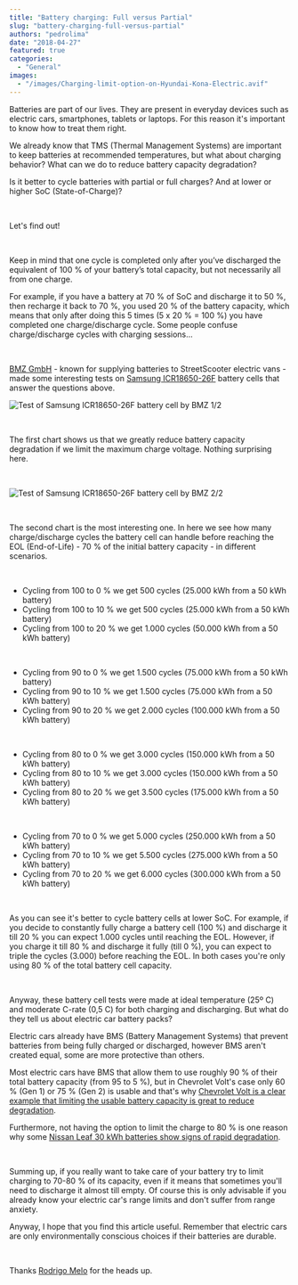 ```yaml
---
title: "Battery charging: Full versus Partial"
slug: "battery-charging-full-versus-partial"
authors: "pedrolima"
date: "2018-04-27"
featured: true
categories:
  - "General"
images:
  - "/images/Charging-limit-option-on-Hyundai-Kona-Electric.avif"
---
```


Batteries are part of our lives. They are present in everyday devices such as electric cars, smartphones, tablets or laptops. For this reason it's important to know how to treat them right.

We already know that TMS (Thermal Management Systems) are important to keep batteries at recommended temperatures, but what about charging behavior? What can we do to reduce battery capacity degradation?

Is it better to cycle batteries with partial or full charges? And at lower or higher SoC (State-of-Charge)?

 

Let's find out!

 

Keep in mind that one cycle is completed only after you’ve discharged the equivalent of 100 % of your battery’s total capacity, but not necessarily all from one charge.

For example, if you have a battery at 70 % of SoC and discharge it to 50 %, then recharge it back to 70 %, you used 20 % of the battery capacity, which means that only after doing this 5 times (5 x 20 % = 100 %) you have completed one charge/discharge cycle. Some people confuse charge/discharge cycles with charging sessions...

 

[BMZ GmbH](https://www.bmz-group.com/EN_index_1000.html) - known for supplying batteries to StreetScooter electric vans - made some interesting tests on [Samsung ICR18650-26F](/icr18650-26f) battery cells that answer the questions above.

![Test of Samsung ICR18650-26F battery cell by BMZ 1/2](images/Test-of-Samsung-ICR18650-26F-battery-cell-by-BMZ-1-2.avif)

 

The first chart shows us that we greatly reduce battery capacity degradation if we limit the maximum charge voltage. Nothing surprising here.

 

![Test of Samsung ICR18650-26F battery cell by BMZ 2/2](images/Test-of-Samsung-ICR18650-26F-battery-cell-by-BMZ-2-2.avif)

 

The second chart is the most interesting one. In here we see how many charge/discharge cycles the battery cell can handle before reaching the EOL (End-of-Life) - 70 % of the initial battery capacity - in different scenarios.

 

- Cycling from 100 to 0 % we get 500 cycles (25.000 kWh from a 50 kWh battery)
- Cycling from 100 to 10 % we get 500 cycles (25.000 kWh from a 50 kWh battery)
- Cycling from 100 to 20 % we get 1.000 cycles (50.000 kWh from a 50 kWh battery)

 

- Cycling from 90 to 0 % we get 1.500 cycles (75.000 kWh from a 50 kWh battery)
- Cycling from 90 to 10 % we get 1.500 cycles (75.000 kWh from a 50 kWh battery)
- Cycling from 90 to 20 % we get 2.000 cycles (100.000 kWh from a 50 kWh battery)

 

- Cycling from 80 to 0 % we get 3.000 cycles (150.000 kWh from a 50 kWh battery)
- Cycling from 80 to 10 % we get 3.000 cycles (150.000 kWh from a 50 kWh battery)
- Cycling from 80 to 20 % we get 3.500 cycles (175.000 kWh from a 50 kWh battery)

 

- Cycling from 70 to 0 % we get 5.000 cycles (250.000 kWh from a 50 kWh battery)
- Cycling from 70 to 10 % we get 5.500 cycles (275.000 kWh from a 50 kWh battery)
- Cycling from 70 to 20 % we get 6.000 cycles (300.000 kWh from a 50 kWh battery)

 

As you can see it's better to cycle battery cells at lower SoC. For example, if you decide to constantly fully charge a battery cell (100 %) and discharge it till 20 % you can expect 1.000 cycles until reaching the EOL. However, if you charge it till 80 % and discharge it fully (till 0 %), you can expect to triple the cycles (3.000) before reaching the EOL. In both cases you're only using 80 % of the total battery cell capacity.

 

Anyway, these battery cell tests were made at ideal temperature (25º C) and moderate C-rate (0,5 C) for both charging and discharging. But what do they tell us about electric car battery packs?

Electric cars already have BMS (Battery Management Systems) that prevent batteries from being fully charged or discharged, however BMS aren't created equal, some are more protective than others.

Most electric cars have BMS that allow them to use roughly 90 % of their total battery capacity (from 95 to 5 %), but in Chevrolet Volt's case only 60 % (Gen 1) or 75 % (Gen 2) is usable and that's why [Chevrolet Volt is a clear example that limiting the usable battery capacity is great to reduce degradation](https://insideevs.com/chevy-volt-400000-miles-odometer-no-noticeable-battery-degradation/).

Furthermore, not having the option to limit the charge to 80 % is one reason why some [Nissan Leaf 30 kWh batteries show signs of rapid degradation](/2018/03/20/nissan-leaf-battery-degradation-data-24-vs-30-kwh-batteries/).

 

Summing up, if you really want to take care of your battery try to limit charging to 70-80 % of its capacity, even if it means that sometimes you'll need to discharge it almost till empty. Of course this is only advisable if you already know your electric car's range limits and don't suffer from range anxiety.

Anyway, I hope that you find this article useful. Remember that electric cars are only environmentally conscious choices if their batteries are durable.

 

Thanks [Rodrigo Melo](http://www.linkedin.com/in/rnmentropy) for the heads up.
